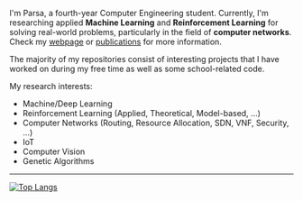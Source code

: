 I'm Parsa, a fourth-year Computer Engineering student. Currently, I'm researching applied **Machine Learning** and **Reinforcement Learning** for solving real-world problems, particularly in the field of **computer networks**. Check my [webpage](https://procedurally-generated-human.github.io/) or [publications](https://scholar.google.com/citations?user=RkgCgz0AAAAJ&hl=en) for more information.

The majority of my repositories consist of interesting projects that I have worked on during my free time as well as some school-related code.

My research interests:
- Machine/Deep Learning 
- Reinforcement Learning (Applied, Theoretical, Model-based, ...)
- Computer Networks (Routing, Resource Allocation, SDN, VNF, Security, ...)
- IoT
- Computer Vision
- Genetic Algorithms
-------------------

[![Top Langs](https://github-readme-stats.vercel.app/api/top-langs/?username=Procedurally-Generated-Human&layout=compact)](https://github.com/anuraghazra/github-readme-stats)



<!---
Procedurally-Generated-Human/Procedurally-Generated-Human is a ✨ special ✨ repository because its `README.md` (this file) appears on your GitHub profile.
You can click the Preview link to take a look at your changes.
--->
